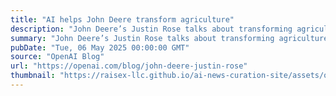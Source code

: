 ```yaml
---
title: "AI helps John Deere transform agriculture"
description: "John Deere’s Justin Rose talks about transforming agriculture with AI and shares how the company is scaling innovation to help farmers work smarter, more efficiently, and sustainably."
summary: "John Deere’s Justin Rose talks about transforming agriculture with AI and shares how the company is scaling innovation to help farmers work smarter, more efficiently, and sustainably."
pubDate: "Tue, 06 May 2025 00:00:00 GMT"
source: "OpenAI Blog"
url: "https://openai.com/blog/john-deere-justin-rose"
thumbnail: "https://raisex-llc.github.io/ai-news-curation-site/assets/openai_logo.png"
---
```


